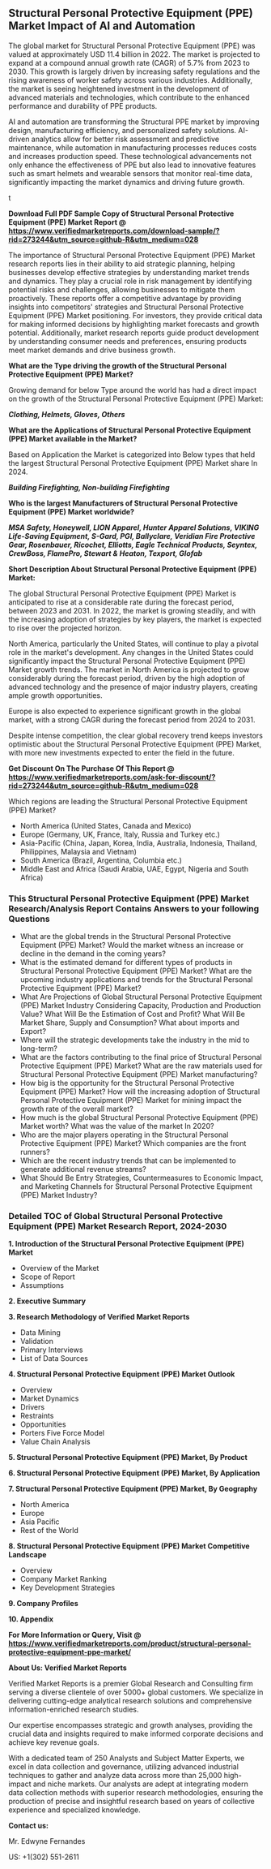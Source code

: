 <h2>Structural Personal Protective Equipment (PPE) Market Impact of AI and Automation</h2><p>The global market for Structural Personal Protective Equipment (PPE) was valued at approximately USD 11.4 billion in 2022. The market is projected to expand at a compound annual growth rate (CAGR) of 5.7% from 2023 to 2030. This growth is largely driven by increasing safety regulations and the rising awareness of worker safety across various industries. Additionally, the market is seeing heightened investment in the development of advanced materials and technologies, which contribute to the enhanced performance and durability of PPE products.</p><p>AI and automation are transforming the Structural PPE market by improving design, manufacturing efficiency, and personalized safety solutions. AI-driven analytics allow for better risk assessment and predictive maintenance, while automation in manufacturing processes reduces costs and increases production speed. These technological advancements not only enhance the effectiveness of PPE but also lead to innovative features such as smart helmets and wearable sensors that monitor real-time data, significantly impacting the market dynamics and driving future growth.</p>t</p><p id="" class=""><strong>Download Full PDF Sample Copy of Structural Personal Protective Equipment (PPE) Market Report @ <a href="https://www.verifiedmarketreports.com/download-sample/?rid=273244&utm_source=github-R&utm_medium=028" target="_blank">https://www.verifiedmarketreports.com/download-sample/?rid=273244&utm_source=github-R&utm_medium=028</a></strong></p><p>The importance of&nbsp;Structural Personal Protective Equipment (PPE) Market research reports lies in their ability to aid strategic planning, helping businesses develop effective strategies by understanding market trends and dynamics. They play a crucial role in risk management by identifying potential risks and challenges, allowing businesses to mitigate them proactively. These reports offer a competitive advantage by providing insights into competitors' strategies and Structural Personal Protective Equipment (PPE) Market positioning. For investors, they provide critical data for making informed decisions by highlighting market forecasts and growth potential. Additionally, market research reports guide product development by understanding consumer needs and preferences, ensuring products meet market demands and drive business growth.</p><p><strong>What are the&nbsp;Type driving the growth of the Structural Personal Protective Equipment (PPE) Market?</strong></p><p id="" class="">Growing demand for below Type around the world has had a direct impact on the growth of the Structural Personal Protective Equipment (PPE) Market:</p><em><strong>Clothing, Helmets, Gloves, Others</strong></em></p><strong>What are the&nbsp;Applications&nbsp;of Structural Personal Protective Equipment (PPE) Market available in the Market?</strong></p><p id="" class="">Based on Application the Market is categorized into Below types that held the largest Structural Personal Protective Equipment (PPE) Market share In 2024.</p><em><strong>Building Firefighting, Non-building Firefighting</strong></em></p><strong>Who is the largest Manufacturers of Structural Personal Protective Equipment (PPE) Market worldwide?</strong></p><p><em><strong>MSA Safety, Honeywell, LION Apparel, Hunter Apparel Solutions, VIKING Life-Saving Equipment, S-Gard, PGI, Ballyclare, Veridian Fire Protective Gear, Rosenbauer, Ricochet, Elliotts, Eagle Technical Products, Seyntex, CrewBoss, FlamePro, Stewart & Heaton, Texport, Glofab</strong></em></p><p id="" class=""><strong>Short Description About Structural Personal Protective Equipment (PPE) Market:</strong></p><p>The global Structural Personal Protective Equipment (PPE) Market is anticipated to rise at a considerable rate during the forecast period, between 2023 and 2031. In 2022, the market is growing steadily, and with the increasing adoption of strategies by key players, the market is expected to rise over the projected horizon.</p><p>North America, particularly the United States, will continue to play a pivotal role in the market's development. Any changes in the United States could significantly impact the Structural Personal Protective Equipment (PPE) Market growth trends. The market in North America is projected to grow considerably during the forecast period, driven by the high adoption of advanced technology and the presence of major industry players, creating ample growth opportunities.</p><p>Europe is also expected to experience significant growth in the global market, with a strong CAGR during the forecast period from 2024 to 2031.</p><p>Despite intense competition, the clear global recovery trend keeps investors optimistic about the Structural Personal Protective Equipment (PPE) Market, with more new investments expected to enter the field in the future.</p><p id="" class=""><strong>Get Discount On The Purchase Of This Report @ <a href="https://www.verifiedmarketreports.com/ask-for-discount/?rid=273244&utm_source=github-R&utm_medium=028" target="_blank">https://www.verifiedmarketreports.com/ask-for-discount/?rid=273244&utm_source=github-R&utm_medium=028</a></strong></p>Which regions are leading the Structural Personal Protective Equipment (PPE) Market?</p><ul><li>North America (United States, Canada and Mexico)</li><li>Europe (Germany, UK, France, Italy, Russia and Turkey etc.)</li><li>Asia-Pacific (China, Japan, Korea, India, Australia, Indonesia, Thailand, Philippines, Malaysia and Vietnam)</li><li>South America (Brazil, Argentina, Columbia etc.)</li><li>Middle East and Africa (Saudi Arabia, UAE, Egypt, Nigeria and South Africa)</li></ul><h3 id="" class="">This Structural Personal Protective Equipment (PPE) Market Research/Analysis Report Contains Answers to your following Questions</h3><ul><li>What are the global trends in the Structural Personal Protective Equipment (PPE) Market? Would the market witness an increase or decline in the demand in the coming years?</li><li>What is the estimated demand for different types of products in Structural Personal Protective Equipment (PPE) Market? What are the upcoming industry applications and trends for the Structural Personal Protective Equipment (PPE) Market?</li><li>What Are Projections of Global Structural Personal Protective Equipment (PPE) Market Industry Considering Capacity, Production and Production Value? What Will Be the Estimation of Cost and Profit? What Will Be Market Share, Supply and Consumption? What about imports and Export?</li><li>Where will the strategic developments take the industry in the mid to long-term?</li><li>What are the factors contributing to the final price of Structural Personal Protective Equipment (PPE) Market? What are the raw materials used for Structural Personal Protective Equipment (PPE) Market manufacturing?</li><li>How big is the opportunity for the Structural Personal Protective Equipment (PPE) Market? How will the increasing adoption of Structural Personal Protective Equipment (PPE) Market for mining impact the growth rate of the overall market?</li><li>How much is the global Structural Personal Protective Equipment (PPE) Market worth? What was the value of the market In 2020?</li><li>Who are the major players operating in the Structural Personal Protective Equipment (PPE) Market? Which companies are the front runners?</li><li>Which are the recent industry trends that can be implemented to generate additional revenue streams?</li><li>What Should Be Entry Strategies, Countermeasures to Economic Impact, and Marketing Channels for Structural Personal Protective Equipment (PPE) Market Industry?</li></ul><h3 id="" class="">Detailed TOC of Global Structural Personal Protective Equipment (PPE) Market Research Report, 2024-2030</h3><p id="" class=""><strong>1. Introduction of the Structural Personal Protective Equipment (PPE) Market</strong></p><ul><li>Overview of the Market</li><li>Scope of Report</li><li>Assumptions</li></ul><p id="" class=""><strong>2. Executive Summary</strong></p><p id="" class=""><strong>3. Research Methodology of Verified Market Reports</strong></p><ul><li>Data Mining</li><li>Validation</li><li>Primary Interviews</li><li>List of Data Sources</li></ul><p id="" class=""><strong>4. Structural Personal Protective Equipment (PPE) Market Outlook</strong></p><ul><li>Overview</li><li>Market Dynamics</li><li>Drivers</li><li>Restraints</li><li>Opportunities</li><li>Porters Five Force Model</li><li>Value Chain Analysis</li></ul><p id="" class=""><strong>5. Structural Personal Protective Equipment (PPE) Market, By Product</strong></p><p id="" class=""><strong>6. Structural Personal Protective Equipment (PPE) Market, By Application</strong></p><p id="" class=""><strong>7. Structural Personal Protective Equipment (PPE) Market, By Geography</strong></p><ul><li>North America</li><li>Europe</li><li>Asia Pacific</li><li>Rest of the World</li></ul><p id="" class=""><strong>8. Structural Personal Protective Equipment (PPE) Market Competitive Landscape</strong></p><ul><li>Overview</li><li>Company Market Ranking</li><li>Key Development Strategies</li></ul><p id="" class=""><strong>9. Company Profiles</strong></p><p id="" class=""><strong>10. Appendix</strong></p><p id="" class=""><strong>For More Information or Query, Visit @ <a href="https://www.verifiedmarketreports.com/product/structural-personal-protective-equipment-ppe-market/" target="_blank">https://www.verifiedmarketreports.com/product/structural-personal-protective-equipment-ppe-market/</a></strong></p><p id="" class=""><strong>About Us: Verified Market Reports</strong></p><p id="" class="">Verified Market Reports is a premier Global Research and Consulting firm serving a diverse clientele of over 5000+ global customers. We specialize in delivering cutting-edge analytical research solutions and comprehensive information-enriched research studies.</p><p id="" class="">Our expertise encompasses strategic and growth analyses, providing the crucial data and insights required to make informed corporate decisions and achieve key revenue goals.</p><p id="" class="">With a dedicated team of 250 Analysts and Subject Matter Experts, we excel in data collection and governance, utilizing advanced industrial techniques to gather and analyze data across more than 25,000 high-impact and niche markets. Our analysts are adept at integrating modern data collection methods with superior research methodologies, ensuring the production of precise and insightful research based on years of collective experience and specialized knowledge.</p><p id="" class=""><strong>Contact us:</strong></p><p id="" class="">Mr. Edwyne Fernandes</p><p id="" class="">US: +1(302) 551-2611</p>
